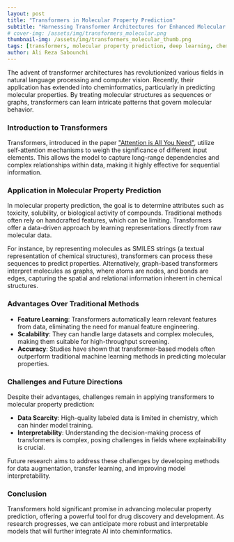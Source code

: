 ```yaml
---
layout: post
title: "Transformers in Molecular Property Prediction"
subtitle: "Harnessing Transformer Architectures for Enhanced Molecular Analysis (thumbnail by AI Emoji Generator)"
# cover-img: /assets/img/transformers_molecular.png
thumbnail-img: /assets/img/transformers_molecular_thumb.png
tags: [transformers, molecular property prediction, deep learning, cheminformatics]
author: Ali Reza Sabounchi
---
```


The advent of transformer architectures has revolutionized various fields in natural language processing and computer vision. Recently, their application has extended into cheminformatics, particularly in predicting molecular properties. By treating molecular structures as sequences or graphs, transformers can learn intricate patterns that govern molecular behavior.

### Introduction to Transformers

Transformers, introduced in the paper ["Attention is All You Need"](https://arxiv.org/abs/1706.03762), utilize self-attention mechanisms to weigh the significance of different input elements. This allows the model to capture long-range dependencies and complex relationships within data, making it highly effective for sequential information.

### Application in Molecular Property Prediction

In molecular property prediction, the goal is to determine attributes such as toxicity, solubility, or biological activity of compounds. Traditional methods often rely on handcrafted features, which can be limiting. Transformers offer a data-driven approach by learning representations directly from raw molecular data.

For instance, by representing molecules as SMILES strings (a textual representation of chemical structures), transformers can process these sequences to predict properties. Alternatively, graph-based transformers interpret molecules as graphs, where atoms are nodes, and bonds are edges, capturing the spatial and relational information inherent in chemical structures.

### Advantages Over Traditional Methods

- **Feature Learning**: Transformers automatically learn relevant features from data, eliminating the need for manual feature engineering.
- **Scalability**: They can handle large datasets and complex molecules, making them suitable for high-throughput screening.
- **Accuracy**: Studies have shown that transformer-based models often outperform traditional machine learning methods in predicting molecular properties.

### Challenges and Future Directions

Despite their advantages, challenges remain in applying transformers to molecular property prediction:

- **Data Scarcity**: High-quality labeled data is limited in chemistry, which can hinder model training.
- **Interpretability**: Understanding the decision-making process of transformers is complex, posing challenges in fields where explainability is crucial.

Future research aims to address these challenges by developing methods for data augmentation, transfer learning, and improving model interpretability.

### Conclusion

Transformers hold significant promise in advancing molecular property prediction, offering a powerful tool for drug discovery and development. As research progresses, we can anticipate more robust and interpretable models that will further integrate AI into cheminformatics.


